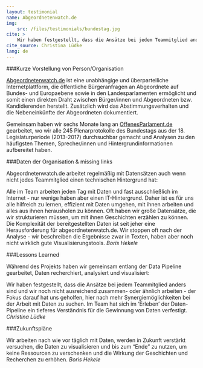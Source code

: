 ```yaml
---
layout: testimonial
name: Abgeordnetenwatch.de
img: 
    src: /files/testimonials/bundestag.jpg
cite: > 
    Wir haben festgestellt, dass die Ansätze bei jedem Teammitglied anders sind und wir noch nicht ausreichend zusammen- oder ähnlich arbeiten - der Fokus darauf hat uns geholfen, hier nach mehr Synergiemöglichkeiten bei der Arbeit mit Daten zu suchen. Im Team hat sich im ‘Erleben’ der Daten-Pipeline ein tieferes Verständnis für die Gewinnung von Daten verfestigt.
cite_source: Christina Lüdke
lang: de
---
```

###Kurze Vorstellung von Person/Organisation

[Abgeordnetenwatch.de](https://abgeordnetenwatch.de) ist eine unabhängige und überparteiliche Internetplattform, die öffentliche Bürgeranfragen an Abgeordnete auf Bundes- und Europaebene sowie in den Landesparlamenten ermöglicht und somit einen direkten Draht zwischen Bürger/innen und Abgeordneten bzw. Kandidierenden herstellt. Zusätzlich wird das Abstimmungsverhalten und die Nebeneinkünfte der Abgeordneten dokumentiert.

Gemeinsam haben wir sechs Monate lang an [OffenesParlament.de](https://offenesparlament.de) gearbeitet, wo wir alle 245 Plenarprotokolle des Bundestags aus der 18. Legislaturperiode (2013-2017) durchsuchbar gemacht und Analysen zu den häufigsten Themen, Sprecher/innen und Hintergrundinformationen aufbereitet haben.

###Daten der Organisation & missing links 

Abgeordnetenwatch.de arbeitet regelmäßig mit Datensätzen auch wenn nicht jedes Teammitglied einen technischen Hintergrund hat: 

<p class="speech-bubble">
    Alle im Team arbeiten jeden Tag mit Daten und fast ausschließlich im Internet - nur wenige haben aber einen IT-Hintergrund. Daher ist es für uns alle hilfreich zu lernen, effizient mit Daten umgehen, mit ihnen arbeiten und alles aus ihnen herausholen zu können. Oft haben wir große Datensätze, die wir strukturieren müssen, um mit ihnen Geschichten erzählen zu können. Die Komplexität der bereitgestellten Daten ist seit jeher eine Herausforderung für abgeordnetenwatch.de. Wir stoppen oft nach der Analyse - wir beschreiben die Ergebnisse zwar in Texten, haben aber noch nicht wirklich gute Visualisierungstools.
    <cite>Boris Hekele</cite>
</p>

###Lessons Learned

Während des Projekts haben wir gemeinsam entlang der Data Pipeline gearbeitet, Daten recherchiert, analysiert und visualisiert:

<p class="speech-bubble">
    Wir haben festgestellt, dass die Ansätze bei jedem Teammitglied anders sind und wir noch nicht ausreichend zusammen- oder ähnlich arbeiten - der Fokus darauf hat uns geholfen, hier nach mehr Synergiemöglichkeiten bei der Arbeit mit Daten zu suchen. Im Team hat sich im ‘Erleben’ der Daten-Pipeline ein tieferes Verständnis für die Gewinnung von Daten verfestigt.
    <cite>Christina Lüdke</cite>
</p>

###Zukunftspläne

<p class="speech-bubble">
    Wir arbeiten nach wie vor täglich mit Daten, werden in Zukunft verstärkt versuchen, die Daten zu visualisieren und bis zum “Ende” zu nutzen, um keine Ressourcen zu verschenken und die Wirkung der Geschichten und Recherchen zu erhöhen.
    <cite>Boris Hekele</cite>
</p>
